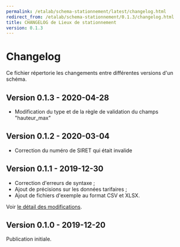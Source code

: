 ```yaml
---
permalink: /etalab/schema-stationnement/latest/changelog.html
redirect_from: /etalab/schema-stationnement/0.1.3/changelog.html
title: CHANGELOG de Lieux de stationnement
version: 0.1.3
---
```


# Changelog

Ce fichier répertorie les changements entre différentes versions d'un schéma.

## Version 0.1.3 - 2020-04-28
- Modification du type et de la règle de validation du champs "hauteur_max"

## Version 0.1.2 - 2020-03-04
- Correction du numéro de SIRET qui était invalide

## Version 0.1.1 - 2019-12-30
- Correction d'erreurs de syntaxe ;
- Ajout de précisions sur les données tarifaires ;
- Ajout de fichiers d'exemple au format CSV et XLSX.

Voir [le détail des modifications](https://github.com/etalab/schema-stationnement/pull/2).

## Version 0.1.0 - 2019-12-20

Publication initiale.